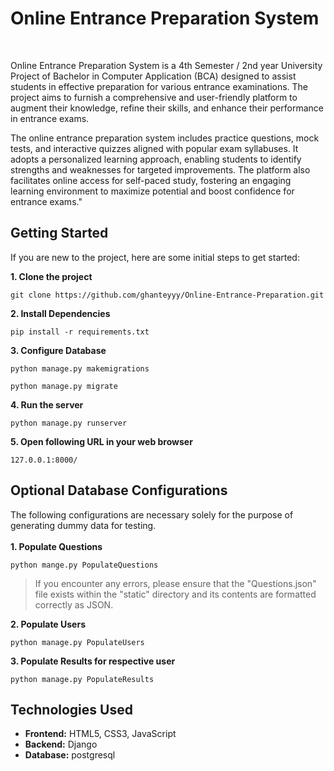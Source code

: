 # Online Entrance Preparation System

<br>

Online Entrance Preparation System is a 4th Semester / 2nd year University Project of Bachelor in Computer Application (BCA) designed to assist students in effective preparation for various entrance examinations. The project aims to furnish a comprehensive and user-friendly platform to augment their knowledge, refine their skills, and enhance their performance in entrance exams.

The online entrance preparation system includes practice questions, mock tests, and interactive quizzes aligned with popular exam syllabuses. It adopts a personalized learning approach, enabling students to identify strengths and weaknesses for targeted improvements. The platform also facilitates online access for self-paced study, fostering an engaging learning environment to maximize potential and boost confidence for entrance exams."

## Getting Started

If you are new to the project, here are some initial steps to get started:

**1. Clone the project**

```
git clone https://github.com/ghanteyyy/Online-Entrance-Preparation.git
```

**2. Install Dependencies**

```
pip install -r requirements.txt
```

**3. Configure Database**

```
python manage.py makemigrations
```

```
python manage.py migrate
```

**4. Run the server**

```
python manage.py runserver
```

**5. Open following URL in your web browser**

```
127.0.0.1:8000/
```

## Optional Database Configurations

The following configurations are necessary solely for the purpose of generating dummy data for testing.
<br><br>
**1. Populate Questions**

```
python mange.py PopulateQuestions
```

> If you encounter any errors, please ensure that the "Questions.json" file exists within the "static" directory and its contents are formatted correctly as JSON.

**2. Populate Users**

```
python manage.py PopulateUsers
```

**3. Populate Results for respective user**

```
python manage.py PopulateResults
```

## Technologies Used

- **Frontend:** HTML5, CSS3, JavaScript
- **Backend:** Django
- **Database:** postgresql
